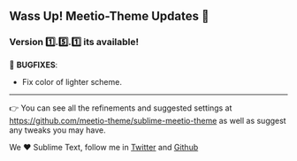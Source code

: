 ## Wass Up! Meetio-Theme Updates 🎁

### Version 1️⃣.5️⃣.1️⃣ its available!

👾 **BUGFIXES**:

* Fix color of lighter scheme.

---

👉 You can see all the refinements and suggested settings at https://github.com/meetio-theme/sublime-meetio-theme
as well as suggest any tweaks you may have.

We ♥️ Sublime Text, follow me in [Twitter](https://twitter.com/mauroreisviera) and
[Github](https://github.com/mauroreisvieira/)
